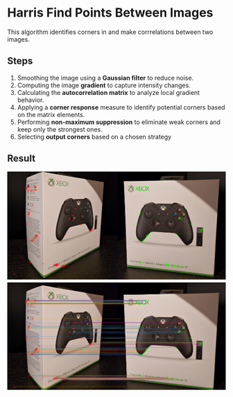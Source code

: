# Harris Find Points Between Images
This algorithm identifies corners in and make corrrelations between two images. 
## Steps
1. Smoothing the image using a **Gaussian filter** to reduce noise.
2. Computing the image **gradient** to capture intensity changes.
3. Calculating the **autocorrelation matrix** to analyze local gradient behavior.
4. Applying a **corner response** measure to identify potential corners based on the matrix elements.
5. Performing **non-maximum suppression** to eliminate weak corners and keep only the strongest ones.
6. Selecting **output corners** based on a chosen strategy 

## Result
<div align="center">
<img src="assets/comparasion.png">
</div>